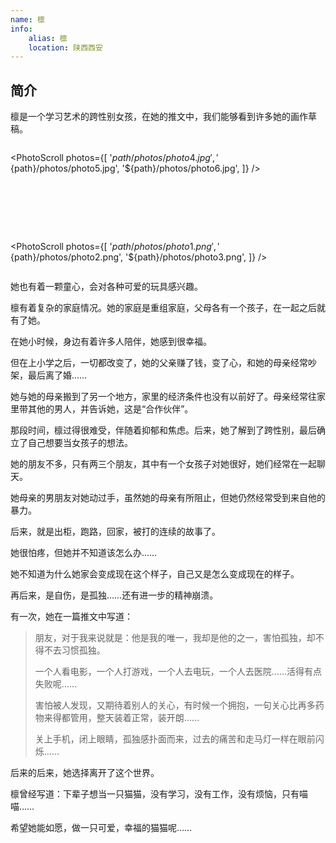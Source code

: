 ```yaml
---
name: 檩
info:
    alias: 檩
    location: 陕西西安
---
```


## 简介

檩是一个学习艺术的跨性别女孩，在她的推文中，我们能够看到许多她的画作草稿。

<div style="display: flex; margin: auto; gap: 80px; flex-direction: row; justify-self: center; justify-content: center; justify-items: center; flex-wrap: wrap">

<PhotoScroll photos={[
    '${path}/photos/photo4.jpg',
    '${path}/photos/photo5.jpg',
    '${path}/photos/photo6.jpg',
]} />

<PhotoScroll photos={[
    '${path}/photos/photo1.png',
    '${path}/photos/photo2.png',
    '${path}/photos/photo3.png',
]} />

</div>

她也有着一颗童心，会对各种可爱的玩具感兴趣。

檩有着复杂的家庭情况。她的家庭是重组家庭，父母各有一个孩子，在一起之后就有了她。

在她小时候，身边有着许多人陪伴，她感到很幸福。

但在上小学之后，一切都改变了，她的父亲赚了钱，变了心，和她的母亲经常吵架，最后离了婚……

她与她的母亲搬到了另一个地方，家里的经济条件也没有以前好了。母亲经常往家里带其他的男人，并告诉她，这是“合作伙伴”。

那段时间，檩过得很难受，伴随着抑郁和焦虑。后来，她了解到了跨性别，最后确立了自己想要当女孩子的想法。

她的朋友不多，只有两三个朋友，其中有一个女孩子对她很好，她们经常在一起聊天。

她母亲的男朋友对她动过手，虽然她的母亲有所阻止，但她仍然经常受到来自他的暴力。

后来，就是出柜，跑路，回家，被打的连续的故事了。

她很怕疼，但她并不知道该怎么办……

她不知道为什么她家会变成现在这个样子，自己又是怎么变成现在的样子。

再后来，是自伤，是孤独……还有进一步的精神崩溃。

有一次，她在一篇推文中写道：

> 朋友，对于我来说就是：他是我的唯一，我却是他的之一，害怕孤独，却不得不去习惯孤独。
>
> 一个人看电影，一个人打游戏，一个人去电玩，一个人去医院……活得有点失败呢……
>
> 害怕被人发现，又期待着别人的关心，有时候一个拥抱，一句关心比再多药物来得都管用，整天装着正常，装开朗……
>
> 关上手机，闭上眼睛，孤独感扑面而来，过去的痛苦和走马灯一样在眼前闪烁……

后来的后来，她选择离开了这个世界。

檩曾经写道：下辈子想当一只猫猫，没有学习，没有工作，没有烦恼，只有喵喵……

希望她能如愿，做一只可爱，幸福的猫猫呢……
